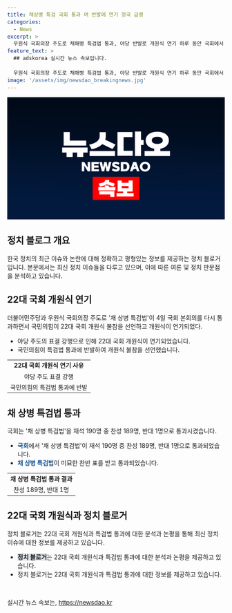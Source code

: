 ```yaml
---
title: 채상병 특검 국회 통과 여 반발에 연기 정국 급랭
categories:
  - News
excerpt: >
  우원식 국회의장 주도로 채해병 특검법 통과, 야당 반발로 개원식 연기 하루 동안 국회에서 일어난 혼란 때문에 22대 국회 개원식이 연기됐다. 필리버스터(무제한 토론)로 인한 특검법 통과에 반발한 국민의힘이 불참을 선언하며 야당 주도 표결에 동의하지 않고 퇴장했다. 이에 연기된 개원식에서 대통령 초청도 취소됐다. 국회법에 따라 필리버스터를 중단할 수 있었지만, 국회의힘 의원들의 반발을 피해가지 못했다. 또한, 추경호 원내대표는 윤석열 대통령에게 재의요구권(거부권) 행사를 건의할 방침을 밝혔다. 최근 정치적 논란에서 발의된 채해병 특검법의 통과로 인한 여당과 야당의 갈등은 심화되고 있으며, 정국의 급변이 예상된다.
feature_text: >
  ## adskorea 실시간 뉴스 속보입니다.

  우원식 국회의장 주도로 채해병 특검법 통과, 야당 반발로 개원식 연기 하루 동안 국회에서 일어난 혼란 때문에 22대 국회 개원식이 연기됐다. 필리버스터(무제한 토론)로 인한 특검법 통과에 반발한 국민의힘이 불참을 선언하며 야당 주도 표결에 동의하지 않고 퇴장했다. 이에 연기된 개원식에서 대통령 초청도 취소됐다. 국회법에 따라 필리버스터를 중단할 수 있었지만, 국회의힘 의원들의 반발을 피해가지 못했다. 또한, 추경호 원내대표는 윤석열 대통령에게 재의요구권(거부권) 행사를 건의할 방침을 밝혔다. 최근 정치적 논란에서 발의된 채해병 특검법의 통과로 인한 여당과 야당의 갈등은 심화되고 있으며, 정국의 급변이 예상된다.
image: '/assets/img/newsdao_breakingnews.jpg'
---
```


<p><img src="/assets/img/newsdao_breakingnews.jpg" alt="adskorea 속보" /></p>

<h2 data-ke-size="size26">정치 블로그 개요</h2>

<p data-ke-size="size16">한국 정치의 최근 이슈와 논란에 대해 정확하고 평형있는 정보를 제공하는 정치 블로거입니다. 본문에서는 최신 정치 이슈들을 다루고 있으며, 이에 따른 여론 및 정치 판문점을 분석하고 있습니다.</p>

<h2 data-ke-size="size24">22대 국회 개원식 연기</h2>

<p data-ke-size="size16">더불어민주당과 우원식 국회의장 주도로 '채 상병 특검법'이 4일 국회 본회의를 다시 통과하면서 국민의힘이 22대 국회 개원식 불참을 선언하고 개원식이 연기되었다.</p>

<ul>
  <li>야당 주도의 표결 강행으로 인해 22대 국회 개원식이 연기되었습니다.</li>
  <li>국민의힘이 특검법 통과에 반발하여 개원식 불참을 선언했습니다.</li>
</ul>

<table>
    <tr>
      <td style="text-align: center; height: 17px;"><b>22대 국회 개원식 연기 사유</b></td>
    </tr>
    <tr>
      <td style="text-align: center; height: 17px;">야당 주도 표결 강행</td>
    </tr>
    <tr>
      <td style="text-align: center; height: 17px;">국민의힘의 특검법 통과에 반발</td>
    </tr>
</table>

<h2 data-ke-size="size24">채 상병 특검법 통과</h2>

<p data-ke-size="size16">국회는 '채 상병 특검법'을 재석 190명 중 찬성 189명, 반대 1명으로 통과시켰습니다.</p>

<ul>
  <li><b><span style="color: #1a5490;">국회</span></b>에서 '채 상병 특검법'이 재석 190명 중 찬성 189명, 반대 1명으로 통과되었습니다.</li>
  <li><b><span style="color: #1a5490;">채 상병 특검법</span></b>이 미묘한 찬반 표를 받고 통과되었습니다.</li>
</ul>

<table>
    <tr>
      <td style="text-align: center; height: 17px;"><b>채 상병 특검법 통과 결과</b></td>
    </tr>
    <tr>
      <td style="text-align: center; height: 17px;">찬성 189명, 반대 1명</td>
    </tr>
</table>

<h2 data-ke-size="size24">22대 국회 개원식과 정치 블로거</h2>

<p data-ke-size="size16">정치 블로거는 22대 국회 개원식과 특검법 통과에 대한 분석과 논평을 통해 최신 정치 이슈에 대한 정보를 제공하고 있습니다.</p>

<ul>
  <li><b><span style="background-color: #21538527;">정치 블로거</span></b>는 22대 국회 개원식과 특검법 통과에 대한 분석과 논평을 제공하고 있습니다.</li>
  <li>정치 블로거는 22대 국회 개원식과 특검법 통과에 대한 정보를 제공하고 있습니다.</li>
</ul>

<p data-ke-size="size16">&nbsp;</p>
실시간 뉴스 속보는, <a href="https://newsdao.kr" rel="dofollow">https://newsdao.kr</a>


